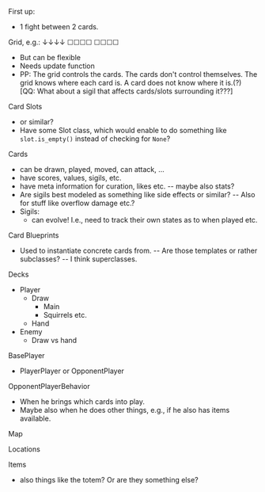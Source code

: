 First up:
- 1 fight between 2 cards.

Grid, e.g.:
↓↓↓↓
☐☐☐☐
☐☐☐☐
- But can be flexible
- Needs update function
- PP: The grid controls the cards. The cards don't control themselves. The grid knows
  where each card is. A card does not know where it is.(?) [QQ: What about a sigil that
  affects cards/slots surrounding it???]

Card Slots
- or similar?
- Have some Slot class, which would enable to do something like `slot.is_empty()`
  instead of checking for `None`?


Cards
- can be drawn, played, moved, can attack, ...
- have scores, values, sigils, etc.
- have meta information for curation, likes etc. -- maybe also stats?
- Are sigils best modeled as something like side effects or similar? -- Also for stuff like overflow damage etc.?
- Sigils:
  - can evolve! I.e., need to track their own states as to when played etc.

Card Blueprints
- Used to instantiate concrete cards from. -- Are those templates or rather subclasses?
  -- I think superclasses. 

Decks
- Player
  - Draw
    - Main
    - Squirrels etc.
  - Hand
- Enemy
  - Draw vs hand

BasePlayer
- PlayerPlayer or OpponentPlayer

OpponentPlayerBehavior
- When he brings which cards into play.
- Maybe also when he does other things, e.g., if he also has items available.

Map

Locations

Items
- also things like the totem? Or are they something else?
